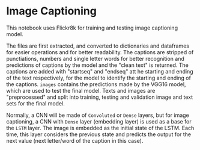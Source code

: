 # Image Captioning

This notebook uses Flickr8k for training and testing image captioning model.

The files are first extracted, and converted to dictionaries and dataframes for easier operations and for better readability.
The captions are stripped of punctiations, numbers and single letter words for better recognition and predictions of captions by the model and the "clean text" is returned.
The captions are added with "startseq" and "endseq" att he starting and ending of the text respectively, for the model to identify the starting and ending of the captions.
`images` contains the predictions made by the VGG16 model, which are used to test the final model.
Texts and images are "preprocessed" and split into training, testing and validation image and text sets for the final model.

Normally, a CNN will be made of `Convoluted` or `Dense` layers, but for image captioning, a CNN with `Dense` layer (embedding layer) is used as a base for the `LSTM` layer.
The image is embedded as the initial state of the LSTM. Each time, this layer considers the previous state and predicts the output for the next value (next letter/word of the caption in this case).

